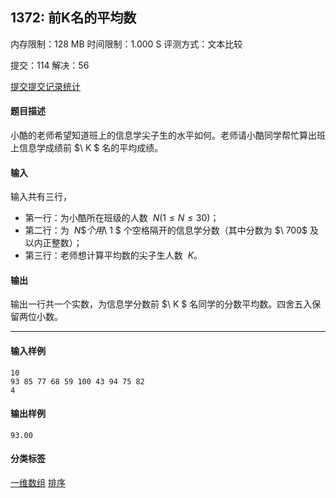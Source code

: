 ## 1372: 前K名的平均数

内存限制：128 MB 时间限制：1.000 S 评测方式：文本比较

提交：114 解决：56

[提交](https://oj.codethinking.cn/submitpage.php?id=1372)[提交记录](https://oj.codethinking.cn/status.php?problem_id=1372)[统计](https://oj.codethinking.cn/problemstatus.php?id=1372)

#### 题目描述

小酷的老师希望知道班上的信息学尖子生的水平如何。老师请小酷同学帮忙算出班上信息学成绩前 $\  K \$ 名的平均成绩。

#### 输入

输入共有三行，

-   第一行：为小酷所在班级的人数 $\  N(1≤N≤30)$；
-   第二行：为 $\  N \$ 个用 $\  1 \$ 个空格隔开的信息学分数（其中分数为 $\ 700\$ 及以内正整数）；
-   第三行：老师想计算平均数的尖子生人数 $\ K$。

#### 输出

输出一行共一个实数，为信息学分数前 $\ K \$ 名同学的分数平均数。四舍五入保留两位小数。

___

#### 输入样例

```
10
93 85 77 68 59 100 43 94 75 82
4
```

#### 输出样例

```
93.00
```

#### 分类标签

[一维数组](https://oj.codethinking.cn/problemset.php?search=%E4%B8%80%E7%BB%B4%E6%95%B0%E7%BB%84) [排序](https://oj.codethinking.cn/problemset.php?search=%E6%8E%92%E5%BA%8F)